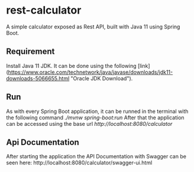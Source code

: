 # rest-calculator
A simple calculator exposed as Rest API, built with Java 11 using Spring Boot.

## Requirement
Install Java 11 JDK. It can be done using the following [link] (https://www.oracle.com/technetwork/java/javase/downloads/jdk11-downloads-5066655.html "Oracle JDK Download").

## Run
As with every Spring Boot application, it can be runned in the terminal with the following command *./mvnw spring-boot:run*
After that the application can be accessed using the base url *http://localhost:8080/calculator*

## Api Documentation
After starting the application the API Documentation with Swagger can be seen here: http://localhost:8080/calculator/swagger-ui.html


